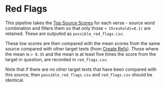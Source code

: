 # Red Flags

This pipeline takes the [Top Source Scores](../top_source_scores/) for each verse - source word combination and filters them so that only those `< threshold(=0.1)` are retained. These are outputed as `possible_red_flags.csv`.

These low scores are then compared with the mean scores from the same source compared with other target texts (from [Create Refs](../create_refs/)). Those where the mean is `> 0.35` and the mean is at least five times the score from the target in question, are recorded in `red_flags.csv`.

Note that if there are no other target texts that have been compared with this source, then `possible_red_flags.csv` and `red_flags.csv` should be identical.